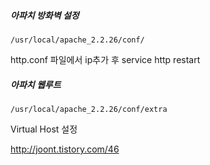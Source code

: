 ##### 아파치 방화벽 설정

```
/usr/local/apache_2.2.26/conf/
```

http.conf 파일에서 ip추가 후 service http restart



##### 아파치 웹루트

```
/usr/local/apache_2.2.26/conf/extra
```



Virtual Host 설정

http://joont.tistory.com/46